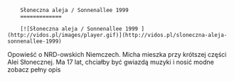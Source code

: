 
        Słoneczna aleja / Sonnenallee 1999 
        =============
        
        [![Słoneczna aleja / Sonnenallee 1999 ](http://vidos.pl/images/player.gif)](http://vidos.pl/sloneczna-aleja-sonnenallee-1999)
        
        
 Opowieść o NRD-owskich Niemczech. Micha mieszka przy krótszej części Alei Słonecznej. Ma 17 lat, chciałby być gwiazdą muzyki i nosić modne zobacz pełny opis
    
